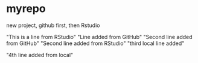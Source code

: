 # myrepo
new project, github first, then Rstudio

"This is a line from RStudio"
"Line added from GitHub"
"Second line added from GitHub"
"Second line added from RStudio"
"third local line added"

"4th line added from local"
